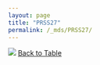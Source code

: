 ```yaml
---
layout: page
title: "PRSS27"
permalink: /_mds/PRSS27/
---
```


![](../../alns_9.28.22/aln_5HSAA085280_1.000.png?raw=true
)
[Back to Table](../../display)
